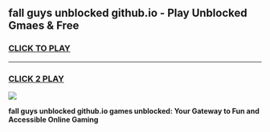 
## fall guys unblocked github.io - Play Unblocked Gmaes & Free
<h3>
<a href="https://news.freeplayer.one?title=fall_guys_unblocked_github.io&ref=23F">CLICK TO PLAY</a></h3>
<hr>

<h3>
<a href="https://news.freeplayer.one?title=fall_guys_unblocked_github.io&ref=23F">CLICK 2 PLAY</a>
  
</h3>

<a href="https://news.freeplayer.one?title=fall_guys_unblocked_github.io&ref=23F/"><img src="https://clearcache.store/games.png"></a>


**fall guys unblocked github.io games unblocked: Your Gateway to Fun and Accessible Online Gaming**
